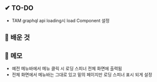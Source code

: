 ## ✔ TO-DO

- TAM graphql api loading시 load Component 설정

## 💾 배운 것

## 📝 메모

- 예전 메뉴바에서 메뉴 클릭 시 로딩 스피너 전체 화면에 출력됨
- 전체 화면에서 메뉴바는 그대로 있고 밑의 페이지만 로딩 스피너 표시 되게 설정
